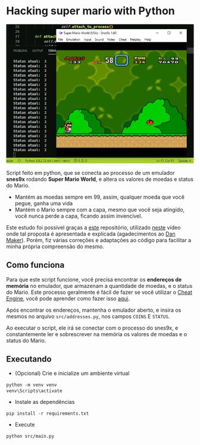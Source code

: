 # Hacking super mario with Python

![screenshot](https://github.com/renanstd/hacking-super-mario-with-python/blob/master/screenshots/screen01.png)

Script feito em python, que se conecta ao processo de um emulador **snes9x** rodando **Super Mario World**, e altera os valores de moedas e status do Mario.

- Mantém as moedas sempre em 99, assim, qualquer moeda que você pegue, ganha uma vida
- Mantém o Mario sempre com a capa, mesmo que você seja atingido, você nunca perde a capa, ficando assim invencível.

Este estudo foi possível graças a [este](https://github.com/danilo94/SuperMarioHack) repositório, utilizado [neste](https://www.youtube.com/watch?v=T2NMErG2cJY) vídeo onde tal proposta é apresentada e explicada (agadecimentos ao [Dan Maker](https://github.com/danilo94)). Porém, fiz várias correções e adaptações ao código para facilitar a minha própria compreensão do mesmo.

## Como funciona

Para que este script funcione, você precisa encontrar os **endereços de memória** no emulador, que armazenam a quantidade de moedas, e o status do Mario. Este processo geralmente é fácil de fazer se você utilizar o [Cheat Engine](https://www.cheatengine.org/), você pode aprender como fazer isso [aqui](https://www.youtube.com/watch?v=4jZE6XP0_QQ).

Após encontrar os endereços, mantenha o emulador aberto, e insira os mesmos no arquivo `src/addresses.py`, nos campos `COINS` E `STATUS`.

Ao executar o script, ele irá se conectar com o processo do snes9x, e constantemente ler e sobrescrever na memória os valores de moedas e o status do Mario.

## Executando

- (Opcional) Crie e inicialize um ambiente virtual
```
python -m venv venv
venv\Scripts\activate
```
- Instale as dependências
```
pip install -r requirements.txt
```

- Execute
```
python src/main.py
```
